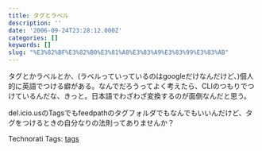 ```yaml
---
title: タグとラベル
description: ''
date: '2006-09-24T23:28:12.000Z'
categories: []
keywords: []
slug: "%E3%82%BF%E3%82%B0%E3%81%A8%E3%83%A9%E3%83%99%E3%83%AB"
---
```

タグとかラベルとか、(ラベルっていっているのはgoogleだけなんだけど、)個人的に英語でつける癖がある。なんでだろうってよく考えたら、CLIのつもりでつけているんだな、きっと。日本語でわざわざ変換するのが面倒なんだと思う。  
  
del.icio.usのTagsでもfeedpathのタグフォルダでもなんでもいいんだけど、タグをつけるときの自分なりの法則ってありませんか？

Technorati Tags: [tags](http://www.technorati.com/tag/tags)